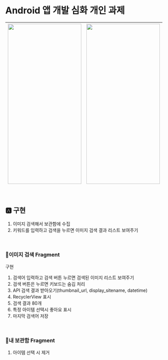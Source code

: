 # Android 앱 개발 심화 개인 과제

<img src="https://github.com/Combro-Kim/nbc_search_kakao_api/assets/84631435/a2d0ce2e-dfa8-4c08-918f-86f009c96463" height="500" width="230">|<img src="https://github.com/Combro-Kim/nbc_search_kakao_api/assets/84631435/a9973494-a158-4fef-8980-d2826f865690" height="500" width="230">
--- | --- |
<br>

## 🅰️ 구현
1. 이미지 검색해서 보관함에 수집
2. 키워드를 입력하고 검색을 누르면 이미지 검색 결과 리스트 보여주기
<br>

### 📍이미지 검색 Fragment
구현
1. 검색어 입력하고 검색 버튼 누르면 검색된 이미지 리스트 보여주기
2. 검색 버튼은 누르면 키보드는 숨김 처리
3. API 검색 결과 받아오기(thumbnail_url, display_sitename, datetime)
4. RecyclerView 표시
5. 검색 결과 80개
6. 특정 아이템 선택시 좋아요 표시
7. 마지막 검색어 저장
<br>

### 📍내 보관함 Fragment
1. 아이템 선택 시 제거
